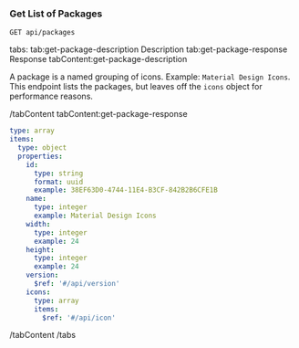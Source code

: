 ### Get List of Packages

```text
GET api/packages
```

tabs:
tab:get-package-description Description
tab:get-package-response Response
tabContent:get-package-description

A package is a named grouping of icons. Example: `Material Design Icons`. This endpoint lists the packages, but leaves off the `icons` object for performance reasons.

/tabContent
tabContent:get-package-response

```yaml
type: array
items:
  type: object
  properties:
    id:
      type: string
      format: uuid
      example: 38EF63D0-4744-11E4-B3CF-842B2B6CFE1B
    name:
      type: integer
      example: Material Design Icons
    width:
      type: integer
      example: 24
    height:
      type: integer
      example: 24
    version:
      $ref: '#/api/version'
    icons:
      type: array
      items:
        $ref: '#/api/icon'
```

/tabContent
/tabs